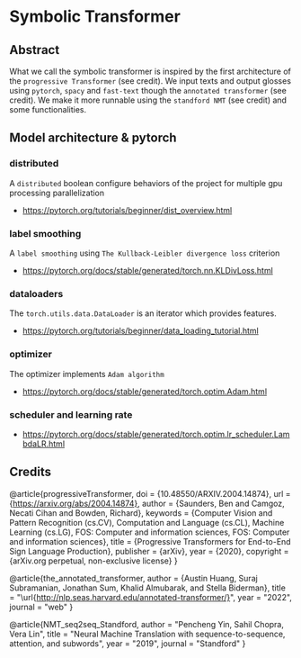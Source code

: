 # Symbolic Transformer

## Abstract
What we call the symbolic transformer is inspired by the first architecture of the `progressive Transformer` (see credit).
We input texts and output glosses using `pytorch`, `spacy` and `fast-text` though the `annotated transformer` (see credit).
We make it more runnable using the `standford NMT` (see credit) and some functionalities.

## Model architecture & pytorch

### distributed

A `distributed` boolean configure behaviors of the project for multiple gpu processing parallelization

- https://pytorch.org/tutorials/beginner/dist_overview.html

### label smoothing
A `label smoothing` using `The Kullback-Leibler divergence loss` criterion

- https://pytorch.org/docs/stable/generated/torch.nn.KLDivLoss.html

### dataloaders

The `torch.utils.data.DataLoader` is an iterator which provides features. 

- https://pytorch.org/tutorials/beginner/data_loading_tutorial.html

### optimizer

The optimizer implements `Adam algorithm`

- https://pytorch.org/docs/stable/generated/torch.optim.Adam.html

### scheduler and learning rate

- https://pytorch.org/docs/stable/generated/torch.optim.lr_scheduler.LambdaLR.html

## Credits

@article{progressiveTransformer,
doi = {10.48550/ARXIV.2004.14874},
url = {https://arxiv.org/abs/2004.14874},
author = {Saunders, Ben and Camgoz, Necati Cihan and Bowden, Richard},
keywords = {Computer Vision and Pattern Recognition (cs.CV), Computation and Language (cs.CL), Machine Learning (cs.LG), FOS: Computer and information sciences, FOS: Computer and information sciences},
title = {Progressive Transformers for End-to-End Sign Language Production},
publisher = {arXiv},
year = {2020},
copyright = {arXiv.org perpetual, non-exclusive license}
}

@article{the_annotated_transformer,
author  = {Austin Huang, Suraj Subramanian, Jonathan Sum, Khalid Almubarak, and Stella Biderman},
title   = "\url{http://nlp.seas.harvard.edu/annotated-transformer/}",
year    = "2022",
journal = "web"
}

@article{NMT_seq2seq_Standford,
author  = "Pencheng Yin, Sahil Chopra, Vera Lin",
title   = "Neural Machine Translation with sequence-to-sequence, attention, and subwords",
year    = "2019",
journal = "Standford"
}